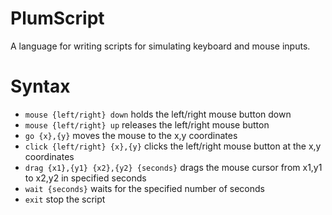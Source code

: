 # PlumScript
A language for writing scripts for simulating keyboard and mouse inputs.

# Syntax
- `mouse {left/right} down` holds the left/right mouse button down
- `mouse {left/right} up` releases the left/right mouse button
- `go {x},{y}` moves the mouse to the x,y coordinates
- `click {left/right} {x},{y}` clicks the left/right mouse button at the x,y coordinates
- `drag {x1},{y1} {x2},{y2} {seconds}` drags the mouse cursor from x1,y1 to x2,y2 in specified seconds
- `wait {seconds}` waits for the specified number of seconds
- `exit` stop the script
